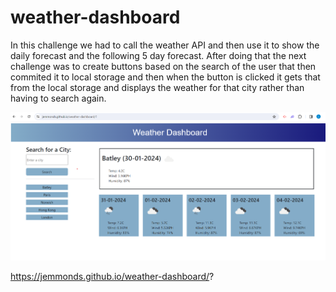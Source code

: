 # weather-dashboard

In this challenge we had to call the weather API and then use it to show the daily forecast and the following 5 day forecast. After doing that the next challenge was to create buttons based on the search of the user that then commited it to local storage and then when the button is clicked it gets that from the local storage and displays the weather for that city rather than having to search again. 

![Alt text](./Images/image.png)

https://jemmonds.github.io/weather-dashboard/?
